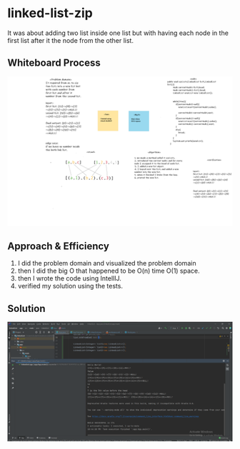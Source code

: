# linked-list-zip
<!-- Description of the challenge -->
It was about adding two list inside one list but with having each node in the first list after it the node from the other list. 

## Whiteboard Process
<!-- Embedded whiteboard image -->
![white board](/allReads/code-challengge-8.png)

## Approach & Efficiency
<!-- What approach did you take? Why? What is the Big O space/time for this approach? -->
1. I did the problem domain and visualized the problem domain
2. then I did the big O that happened to be O(n) time O(1) space. 
3. then I wrote the code using IntellIJ.
4. verified my solution using the tests.


## Solution
<!-- Show how to run your code, and examples of it in action -->

![Test](/allReads/code-challengge-8-test.png)
